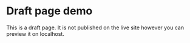# Draft page demo

This is a draft page. It is not published on the live site however you can preview it on localhost.